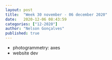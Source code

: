 ```yaml
---
layout: post
title:  "Week 30 november - 06 december 2020"
date:   2020-12-06 08:43:59
categories: ["12-2020"]
author: "Nelson Gonçalves"
published: true
---
```



* photogrammetry: axes
* website dev
